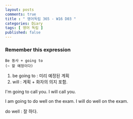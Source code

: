 ```yaml
---
layout: posts
comments: true
title : " 영어독립 365 - W16 D03 "
categories: Diary
tags: [ 영어 독립 ]
published: false
---
```


### Remember this expression

```text
Be 동사 + going to 
(~ 할 예정이다)
```

1. be going to : 미리 예정된 계획
2. will : 계획 + 화자의 의지 포함.

I'm going to call you.
I will call you.

I am going to do well on the exam.
I will do well on the exam.

do well
 : 잘 하다.
